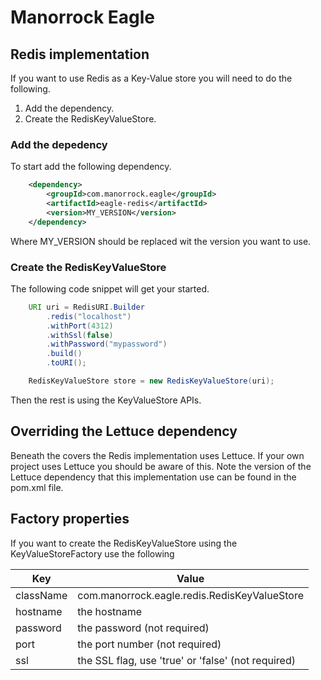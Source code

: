# Manorrock Eagle

## Redis implementation

If you want to use Redis as a Key-Value store you will need to do the following.

1. Add the dependency.
2. Create the RedisKeyValueStore.

### Add the depedency

To start add the following dependency.

```xml
    <dependency>
        <groupId>com.manorrock.eagle</groupId>
        <artifactId>eagle-redis</artifactId>
        <version>MY_VERSION</version>
    </dependency>
```

Where MY_VERSION should be replaced wit the version you want to use.

### Create the RedisKeyValueStore

The following code snippet will get your started.

```java
    URI uri = RedisURI.Builder
        .redis("localhost")
        .withPort(4312)
        .withSsl(false)
        .withPassword("mypassword")
        .build()
        .toURI();

    RedisKeyValueStore store = new RedisKeyValueStore(uri);
```

Then the rest is using the KeyValueStore APIs.

## Overriding the Lettuce dependency

Beneath the covers the Redis implementation uses Lettuce. If your own project
uses Lettuce you should be aware of this. Note the version of the Lettuce dependency
that this implementation use can be found in the pom.xml file.

## Factory properties

If you want to create the RedisKeyValueStore using the KeyValueStoreFactory use the following

| Key | Value 
| --- | -----
| className | com.manorrock.eagle.redis.RedisKeyValueStore
| hostname | the hostname
| password | the password (not required)
| port | the port number (not required)
| ssl | the SSL flag, use 'true' or 'false' (not required)
